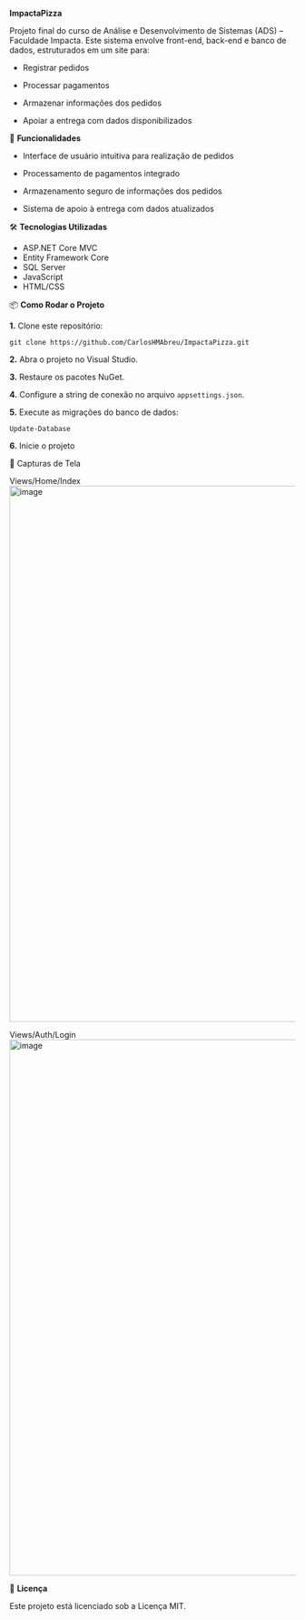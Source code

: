 **ImpactaPizza**

Projeto final do curso de Análise e Desenvolvimento de Sistemas (ADS) – Faculdade Impacta. Este sistema envolve front-end, back-end e banco de dados, estruturados em um site para:

- Registrar pedidos

- Processar pagamentos

- Armazenar informações dos pedidos

- Apoiar a entrega com dados disponibilizados
  

🚀 **Funcionalidades**

- Interface de usuário intuitiva para realização de pedidos

- Processamento de pagamentos integrado

- Armazenamento seguro de informações dos pedidos

- Sistema de apoio à entrega com dados atualizados
  

🛠 **Tecnologias Utilizadas**

- ASP.NET Core MVC
- Entity Framework Core
- SQL Server
- JavaScript
- HTML/CSS


📦 **Como Rodar o Projeto**

**1.** Clone este repositório:
   
   `git clone https://github.com/CarlosHMAbreu/ImpactaPizza.git`
   
**2.** Abra o projeto no Visual Studio.

**3.** Restaure os pacotes NuGet.

**4.** Configure a string de conexão no arquivo `appsettings.json`.

**5.** Execute as migrações do banco de dados:

   `Update-Database`
   
**6.** Inicie o projeto


📸 Capturas de Tela


Views/Home/Index
<img width="2542" height="943" alt="image" src="https://github.com/user-attachments/assets/81b6fde9-d4e2-4d5c-9a2f-b1f477ddd73f" />

Views/Auth/Login
<img width="2559" height="943" alt="image" src="https://github.com/user-attachments/assets/6e2650ff-7c71-4af6-8893-e38e4055c04b" />


📄 **Licença**

Este projeto está licenciado sob a Licença MIT.
   
